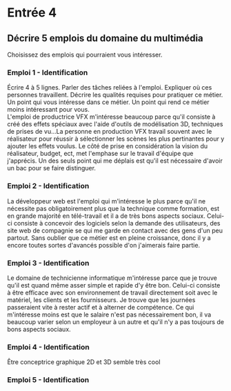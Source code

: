 # Entrée 4
## Décrire 5 emplois du domaine du multimédia
Choisissez des emplois qui pourraient vous intéresser. 

### Emploi 1 - Identification
Écrire 4 à 5 lignes. Parler des tâches reliées à l'emploi. Expliquer où ces personnes travaillent. Décrire les qualités requises pour pratiquer ce métier. Un point qui vous intéresse dans ce métier. Un point qui rend ce métier moins intéressant pour vous.  
L'emploi de productrice VFX m'intéresse beaucoup parce qu'il consiste à créé des effets spéciaux avec l'aide d'outils de modélisation 3D, techniques de prises de vu...La personne en production VFX travail souvent avec le réalisateur pour réussir à sélectionner les scènes les plus pertinantes pour y ajouter les effets voulus. Le côté de prise en considération la vision du réalisateur, budget, ect, met l'emphase sur le travail d'équipe que j'apprécis. Un des seuls point qui me déplais est qu'il est nécessaire d'avoir un bac pour se faire distinguer.  
### Emploi 2 - Identification
La développeur web est l'emploi qui m'intéresse le plus parce qu'il ne nécessite pas obligatoirement plus que la technique comme formation, est en grande majorité en télé-travail et il a de très bons aspects sociaux. Celui-ci consiste à concevoir des logiciels selon la demande des utilisateurs, des site web de compagnie se qui me garde en contact avec des gens d'un peu partout. Sans oublier que ce métier est en pleine croissance, donc il y a encore toutes sortes d'avancés possible d'on j'aimerais faire partie.
### Emploi 3 - Identification
Le domaine de technicienne informatique m'intéresse parce que je trouve qu'il est quand même asser simple et rapide d'y être bon. Celui-ci consiste à être efficace avec son environnement de travail directement soit avec le matériel, les clients et les fournisseurs. Je trouve que les journées passeraient vite à rester actif et à alterner de compétence. Ce qui m'intéresse moins est que le salaire n'est pas nécessairement bon, il va beaucoup varier selon un employeur à un autre et qu'il n'y a pas toujours de bons aspects sociaux.  
### Emploi 4 - Identification
Être conceptrice graphique 2D et 3D semble très cool 

### Emploi 5 - Identification



